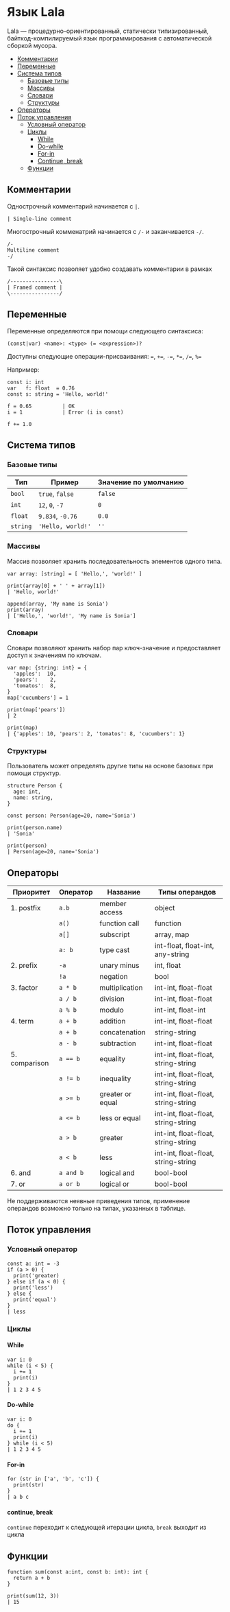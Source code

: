 # Язык Lala

Lala — процедурно-ориентированный, статически типизированный, байткод-компилируемый язык программирования с автоматической сборкой мусора.

- [Комментарии](#comments)
- [Переменные](#variables)
- [Система типов](#type-system)
  - [Базовые типы](#base-types)
  - [Массивы](#arrays)
  - [Словари](#maps)
  - [Структуры](#structures)
- [Операторы](#operators)
- [Поток управления](#control-flow)
  - [Условный оператор](#if)
  - [Циклы](#loops)
    - [While](#while)
    - [Do-while](#do-while)
    - [For-in](#for-in)
    - [Continue, break](#continue-break)
  - [Функции](#functions)

<a name="comments"/>

## Комментарии

Однострочный комментарий начинается с `|`.

```
| Single-line comment
```

Многострочный комменатрий начинается с `/-` и заканчивается `-/`. 

```
/-
Multiline comment
-/
```

Такой синтаксис позволяет удобно создавать комментарии в рамках

```
/----------------\
| Framed comment |
\----------------/
```

<a name="variables"/>

## Переменные

Переменные определяются при помощи следующего синтаксиса:
```
(const|var) <name>: <type> (= <expression>)?
```

Доступны следующие операции-присваивания: `=`, `+=`, `-=`, `*=`, `/=`, `%=`

Например:
```
const i: int
var   f: float  = 0.76
const s: string = 'Hello, world!'

f = 0.65          | OK
i = 1             | Error (i is const)

f += 1.0
```


<a name="type-system"/>

## Система типов

<a name="base-types"/>

### Базовые типы

| Тип            | Пример               | Значение по умолчанию |
| -------------- | -------------------- | --------------------- |
| `bool`         | `true`, `false`      | `false`               |
| `int`          | `12`, `0`, `-7`      | `0`                   |
| `float`        | `9.834`, `-0.76`     | `0.0`                 |
| `string`       | `'Hello, world!'`    | `''`                  |

<a name="arrays"/>

### Массивы

Массив позволяет хранить последовательность элементов одного типа.

```
var array: [string] = [ 'Hello,', 'world!' ]

print(array[0] + ' ' + array[1])
| 'Hello, world!'

append(array, 'My name is Sonia')
print(array)
| ['Hello,', 'world!', 'My name is Sonia']
```

<a name="maps"/>

### Словари

Словари позволяют хранить набор пар ключ-значение и предоставляет доступ к значениям по ключам.

```
var map: {string: int} = {
  'apples':  10,
  'pears':    2,
  'tomatos':  8,
}
map['cucumbers'] = 1

print(map['pears'])
| 2

print(map)
| {'apples': 10, 'pears': 2, 'tomatos': 8, 'cucumbers': 1}
```

<a name="structures"/>

### Структуры

Пользователь может определять другие типы на основе базовых при помощи структур.

```
structure Person {
  age: int,
  name: string,
}

const person: Person(age=20, name='Sonia')

print(person.name)
| 'Sonia'

print(person)
| Person(age=20, name='Sonia')
```

<a name="operators"/>

## Операторы

| Приоритет     | Оператор  | Название         | Типы операндов                      |
| ------------- | --------- | ---------------- | ----------------------------------- |
| 1. postfix    | `a.b`     | member access    | object                              | 
|               | `a()`     | function call    | function                            |
|               | `a[]`     | subscript        | array, map                          |
|               | `a: b`    | type cast        | int-float, float-int, any-string    |
| 2. prefix     | `-a`      | unary minus      | int, float                          |
|               | `!a`      | negation         | bool                                |
| 3. factor     | `a * b`   | multiplication   | int-int, float-float                |
|               | `a / b`   | division         | int-int, float-float                |
|               | `a % b`   | modulo           | int-int, float-int                  |
| 4. term       | `a + b`   | addition         | int-int, float-float                |
|               | `a + b`   | concatenation    | string-string                       |
|               | `a - b`   | subtraction      | int-int, float-float                |
| 5. comparison | `a == b`  | equality         | int-int, float-float, string-string |
|               | `a != b`  | inequality       | int-int, float-float, string-string |
|               | `a >= b`  | greater or equal | int-int, float-float, string-string |
|               | `a <= b`  | less or equal    | int-int, float-float, string-string |
|               | `a > b`   | greater          | int-int, float-float, string-string |
|               | `a < b`   | less             | int-int, float-float, string-string |
| 6. and        | `a and b` | logical and      | bool-bool                           |
| 7. or         | `a or b`  | logical or       | bool-bool                           |

Не поддерживаются неявные приведения типов, применение операндов возможно только на типах, указанных в таблице.

<a name="control-flow"/>

## Поток управления

<a name="if"/>

### Условный оператор

```
const a: int = -3
if (a > 0) {
  print('greater)
} else if (a < 0) {
  print('less')
} else {
  print('equal')
}
| less
```

<a name="loops"/>

### Циклы

<a name="while"/>

#### While

```
var i: 0
while (i < 5) {
  i += 1
  print(i)
}
| 1 2 3 4 5
```

<a name="do-while"/>

#### Do-while

```
var i: 0
do {
  i += 1
  print(i)
} while (i < 5)
| 1 2 3 4 5
```

<a name="for-in"/>

#### For-in

```
for (str in ['a', 'b', 'c']) {
  print(str)
}
| a b c
```

<a name="continue-break"/>

#### continue, break

`continue` переходит к следующей итерации цикла, `break` выходит из цикла

<a name="functions"/>

## Функции

```
function sum(const a:int, const b: int): int {
  return a + b
}

print(sum(12, 3))
| 15
```
